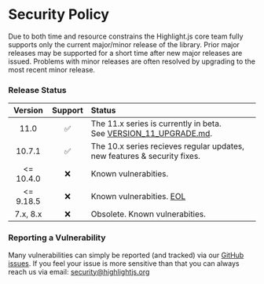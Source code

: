 # Security Policy

Due to both time and resource constrains the Highlight.js core team fully supports only the current major/minor release of the library.  Prior major releases may be supported for a short time after new major releases are issued.  Problems with minor releases are often resolved by upgrading to the most recent minor release.

### Release Status

| Version  | Support | Status  |
| :-----:  | :-: | :------ |
| 11.0   | :white_check_mark: |  The 11.x series is currently in beta. <br>See [VERSION_11_UPGRADE.md](https://github.com/highlightjs/highlight.js/blob/master/VERSION_11_UPGRADE.md). |
| 10.7.1   | :white_check_mark: |  The 10.x series recieves regular updates, new features & security fixes. |
| <= 10.4.0  | :x: | Known vulnerabities. |
| <= 9.18.5   | :x: | Known vulnerabities. [EOL](https://github.com/highlightjs/highlight.js/issues/2877) |
| 7.x, 8.x    | :x: | Obsolete. Known vulnerabities. |


### Reporting a Vulnerability

Many vulnerabilities can simply be reported (and tracked) via our [GitHub issues](https://github.com/highlightjs/highlight.js/issues).   If you feel your issue is more sensitive than that you can always reach us via email: [security@highlightjs.org](mailto:security@highlightjs.org)

<!--
| 11.0   | :white_check_mark: |  The 11.x series recieves regular updates, new features & security fixes. |
| 10.7.1   | :white_check_mark: |  The 10.x series is in maintence mode.  EOL TBD.<br>See [VERSION_11_UPGRADE.md](https://github.com/highlightjs/highlight.js/blob/master/VERSION_11_UPGRADE.md).|

-->
